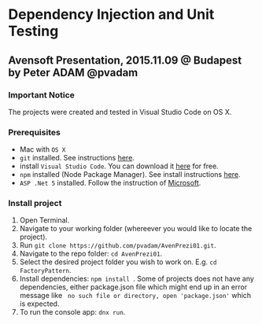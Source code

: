 # Dependency Injection and Unit Testing
## Avensoft Presentation, 2015.11.09 @ Budapest by Peter ADAM @pvadam

### Important Notice
The projects were created and tested in Visual Studio Code on OS X.

### Prerequisites
- Mac with ```OS X```
- ```git``` installed. See instructions [here](https://git-scm.com/book/en/v2/Getting-Started-Installing-Git).
- install ```Visual Studio Code```. You can download it [here](https://code.visualstudio.com/) for free.
- ```npm``` installed (Node Package Manager). See install instructions [here](https://docs.npmjs.com/getting-started/installing-node).
- ```ASP .Net 5``` installed. Follow the instruction of [Microsoft](http://docs.asp.net/en/latest/getting-started/installing-on-mac.html).

### Install project
1. Open Terminal.
2. Navigate to your working folder (whereever you would like to locate the project).
3. Run ```git clone https://github.com/pvadam/AvenPrezi01.git```.
4. Navigate to the repo folder: ```cd AvenPrezi01```.
5. Select the desired project folder you wish to work on. E.g. ```cd FactoryPattern```.
6. Install dependencies: ```npm install ```. Some of projects does not have any dependencies, either package.json file which might end up in an error message like ``` no such file or directory, open 'package.json'``` which is expected. 
7. To run the console app: ```dnx run```.

